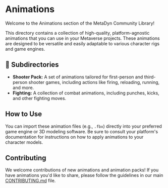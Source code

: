 # Animations

Welcome to the Animations section of the MetaDyn Community Library!

This directory contains a collection of high-quality, platform-agnostic animations that you can use in your Metaverse projects. These animations are designed to be versatile and easily adaptable to various character rigs and game engines.

## 📂 Subdirectories

* **Shooter Pack:** A set of animations tailored for first-person and third-person shooter games, including actions like firing, reloading, running, and more.
* **Fighting:** A collection of combat animations, including punches, kicks, and other fighting moves.

## How to Use

You can import these animation files (e.g., `.fbx`) directly into your preferred game engine or 3D modeling software. Be sure to consult your platform's documentation for instructions on how to apply animations to your character models.

## Contributing

We welcome contributions of new animations and animation packs! If you have animations you'd like to share, please follow the guidelines in our main [CONTRIBUTING.md](../../CONTRIBUTING.md) file.
